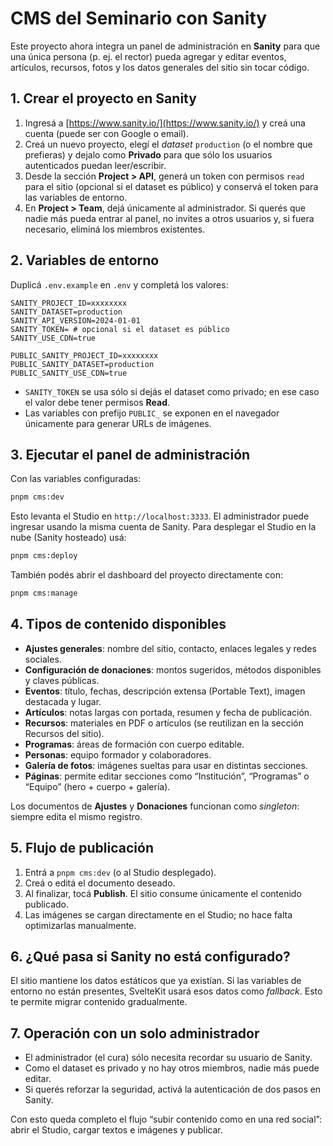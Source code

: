 # CMS del Seminario con Sanity

Este proyecto ahora integra un panel de administración en **Sanity** para que una única persona (p. ej. el rector) pueda agregar y editar eventos, artículos, recursos, fotos y los datos generales del sitio sin tocar código.

## 1. Crear el proyecto en Sanity

1. Ingresá a [https://www.sanity.io/](https://www.sanity.io/) y creá una cuenta (puede ser con Google o email).
2. Creá un nuevo proyecto, elegí el _dataset_ `production` (o el nombre que prefieras) y dejalo como **Privado** para que sólo los usuarios autenticados puedan leer/escribir.
3. Desde la sección **Project > API**, generá un token con permisos `read` para el sitio (opcional si el dataset es público) y conservá el token para las variables de entorno.
4. En **Project > Team**, dejá únicamente al administrador. Si querés que nadie más pueda entrar al panel, no invites a otros usuarios y, si fuera necesario, eliminá los miembros existentes.

## 2. Variables de entorno

Duplicá `.env.example` en `.env` y completá los valores:

```
SANITY_PROJECT_ID=xxxxxxxx
SANITY_DATASET=production
SANITY_API_VERSION=2024-01-01
SANITY_TOKEN= # opcional si el dataset es público
SANITY_USE_CDN=true

PUBLIC_SANITY_PROJECT_ID=xxxxxxxx
PUBLIC_SANITY_DATASET=production
PUBLIC_SANITY_USE_CDN=true
```

- `SANITY_TOKEN` se usa sólo si dejás el dataset como privado; en ese caso el valor debe tener permisos **Read**.
- Las variables con prefijo `PUBLIC_` se exponen en el navegador únicamente para generar URLs de imágenes.

## 3. Ejecutar el panel de administración

Con las variables configuradas:

```bash
pnpm cms:dev
```

Esto levanta el Studio en `http://localhost:3333`. El administrador puede ingresar usando la misma cuenta de Sanity. Para desplegar el Studio en la nube (Sanity hosteado) usá:

```bash
pnpm cms:deploy
```

También podés abrir el dashboard del proyecto directamente con:

```bash
pnpm cms:manage
```

## 4. Tipos de contenido disponibles

- **Ajustes generales**: nombre del sitio, contacto, enlaces legales y redes sociales.
- **Configuración de donaciones**: montos sugeridos, métodos disponibles y claves públicas.
- **Eventos**: título, fechas, descripción extensa (Portable Text), imagen destacada y lugar.
- **Artículos**: notas largas con portada, resumen y fecha de publicación.
- **Recursos**: materiales en PDF o artículos (se reutilizan en la sección Recursos del sitio).
- **Programas**: áreas de formación con cuerpo editable.
- **Personas**: equipo formador y colaboradores.
- **Galería de fotos**: imágenes sueltas para usar en distintas secciones.
- **Páginas**: permite editar secciones como “Institución”, “Programas” o “Equipo” (hero + cuerpo + galería).

Los documentos de **Ajustes** y **Donaciones** funcionan como _singleton_: siempre edita el mismo registro.

## 5. Flujo de publicación

1. Entrá a `pnpm cms:dev` (o al Studio desplegado).
2. Creá o editá el documento deseado.
3. Al finalizar, tocá **Publish**. El sitio consume únicamente el contenido publicado.
4. Las imágenes se cargan directamente en el Studio; no hace falta optimizarlas manualmente.

## 6. ¿Qué pasa si Sanity no está configurado?

El sitio mantiene los datos estáticos que ya existían. Si las variables de entorno no están presentes, SvelteKit usará esos datos como _fallback_. Esto te permite migrar contenido gradualmente.

## 7. Operación con un solo administrador

- El administrador (el cura) sólo necesita recordar su usuario de Sanity.
- Como el dataset es privado y no hay otros miembros, nadie más puede editar.
- Si querés reforzar la seguridad, activá la autenticación de dos pasos en Sanity.

Con esto queda completo el flujo “subir contenido como en una red social”: abrir el Studio, cargar textos e imágenes y publicar.
